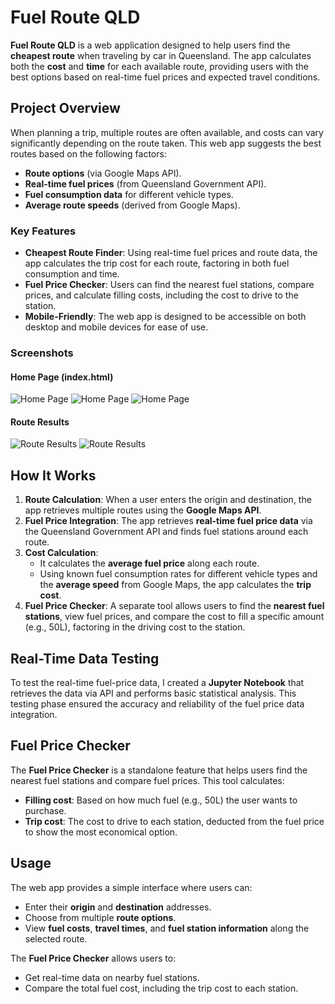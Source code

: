 # Fuel Route QLD

**Fuel Route QLD** is a web application designed to help users find the **cheapest route** when traveling by car in Queensland. The app calculates both the **cost** and **time** for each available route, providing users with the best options based on real-time fuel prices and expected travel conditions.

## Project Overview

When planning a trip, multiple routes are often available, and costs can vary significantly depending on the route taken. This web app suggests the best routes based on the following factors:
- **Route options** (via Google Maps API).
- **Real-time fuel prices** (from Queensland Government API).
- **Fuel consumption data** for different vehicle types.
- **Average route speeds** (derived from Google Maps).

### Key Features

- **Cheapest Route Finder**: Using real-time fuel prices and route data, the app calculates the trip cost for each route, factoring in both fuel consumption and time.
- **Fuel Price Checker**: Users can find the nearest fuel stations, compare prices, and calculate filling costs, including the cost to drive to the station.
- **Mobile-Friendly**: The web app is designed to be accessible on both desktop and mobile devices for ease of use.


### Screenshots

#### Home Page (index.html)
![Home Page](screenshots/index_1.png)
![Home Page](screenshots/index_2.png)
![Home Page](screenshots/index_3.png)

#### Route Results
![Route Results](screenshots/route_1.png)
![Route Results](screenshots/route_2.png)

## How It Works

1. **Route Calculation**: When a user enters the origin and destination, the app retrieves multiple routes using the **Google Maps API**. 
2. **Fuel Price Integration**: The app retrieves **real-time fuel price data** via the Queensland Government API and finds fuel stations around each route.
3. **Cost Calculation**: 
   - It calculates the **average fuel price** along each route.
   - Using known fuel consumption rates for different vehicle types and the **average speed** from Google Maps, the app calculates the **trip cost**.
4. **Fuel Price Checker**: A separate tool allows users to find the **nearest fuel stations**, view fuel prices, and compare the cost to fill a specific amount (e.g., 50L), factoring in the driving cost to the station.

## Real-Time Data Testing

To test the real-time fuel-price data, I created a **Jupyter Notebook** that retrieves the data via API and performs basic statistical analysis. This testing phase ensured the accuracy and reliability of the fuel price data integration.

## Fuel Price Checker

The **Fuel Price Checker** is a standalone feature that helps users find the nearest fuel stations and compare fuel prices. This tool calculates:
- **Filling cost**: Based on how much fuel (e.g., 50L) the user wants to purchase.
- **Trip cost**: The cost to drive to each station, deducted from the fuel price to show the most economical option.

## Usage

The web app provides a simple interface where users can:
- Enter their **origin** and **destination** addresses.
- Choose from multiple **route options**.
- View **fuel costs**, **travel times**, and **fuel station information** along the selected route.

The **Fuel Price Checker** allows users to:
- Get real-time data on nearby fuel stations.
- Compare the total fuel cost, including the trip cost to each station.